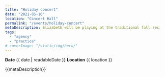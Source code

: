 ```yaml
---
title: "Holiday concert"
date: "2021-05-16"
location: "Concert Hall"
permalink: "/events/holiday-concert"
metaDescription: Elizabeth will be playing at the traditional fall recital. It's going to be a wonderful show!
tags:
  - "agency"
  - "practice"
# coverImage: "/static/img/hero/"
---
```

**Date** {{ date | readableDate }}
**Location** {{ location }}

{{metaDescription}}
